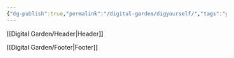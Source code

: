 ```yaml
---
{"dg-publish":true,"permalink":"/digital-garden/digyourself/","tags":"gardenEntry"}
---
```



[[Digital Garden/Header\|Header]]


[[Digital Garden/Footer\|Footer]]

